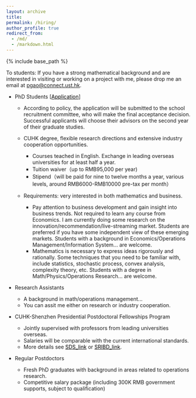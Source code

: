 ```yaml
---
layout: archive
title: 
permalink: /hiring/
author_profile: true
redirect_from:
  - /md/
  - /markdown.html
---
```


{% include base_path %}

To students: If you have a strong mathematical background and are interested in visiting or working on a project with me, please drop me an email at pgao@connect.ust.hk.

* PhD Students  [<a href="https://sds.cuhk.edu.cn/en/phd-programmes/applications" target="_blank"><span style="color:black">Application</span></a>]
  - According to policy, the application will be submitted to the school recruitment committee, who will make the final acceptance decision. Successful applicants will choose their advisors on the second year of their graduate studies. 
  -  CUHK degree, flexible research directions and extensive industry cooperation opportunities.
      - Courses teached in English. Exchange in leading overseas universities for at least half a year. 
      - Tuition waiver（up to RMB95,000 per year)
      - Stipend（will be paid for nine to twelve months a year, various levels, around RMB6000-RMB10000 pre-tax per month）
    
  - Requirements: very interested in both mathematics and business.
    - Pay attention to business development and gain insight into business trends. Not required to learn any course from Economics. I am currently doing some research on the innovation/recommendation/live-streaming market. Students are preferred if you have some independent view of these emerging markets. Students with a background in Economics/Operations Management/Information System... are welcome.
    - Mathematics is necessary to express ideas rigorously and rationally. Some techniques that you need to be familiar with, include statistics, stochastic process, convex analysis, complexity theory, etc.  Students with a degree in Math/Physics/Operations Research... are welcome.
  
* Research Assistants
  - A background in math/operations management... 
  - You can assit me either on research or industry cooperation. 
  
* CUHK-Shenzhen Presidential Postdoctoral Fellowships Program

  - Jointly supervised with professors from leading universities overseas. 
  - Salaries will be comparable with the current international standards.
  - More details see <a href="https://sds.cuhk.edu.cn/page/181" target="_blank"><span style="color:black">SDS_link</span></a> or <a href="http://www.sribd.cn/index.php/cn/%E4%BA%BA%E6%89%8D%E6%8B%9B%E8%81%98/phd-fellowship/2-%E4%B8%BB%E9%A1%B5/283-call-for-nominations-for-sribd-international-postdoctoral-fellowship-of-2020.html" target="_blank"><span style="color:black">SRIBD_link</span></a>.
  
* Regular Postdoctors

  - Fresh PhD graduates with background in areas related to operations research.
  - Competitive salary package (including 300K RMB government supports, subject to qualification)







